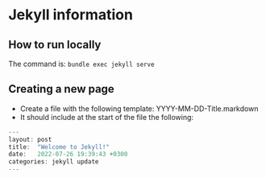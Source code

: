 # Jekyll information

## How to run locally

The command is: `bundle exec jekyll serve`

## Creating a new page

- Create a file with the following template: YYYY-MM-DD-Title.markdown
- It should include at the start of the file the following:

```javascript
---
layout: post
title:  "Welcome to Jekyll!"
date:   2022-07-26 19:39:43 +0300
categories: jekyll update
---
```
